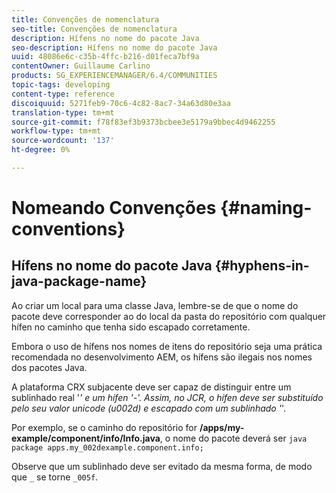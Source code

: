 ```yaml
---
title: Convenções de nomenclatura
seo-title: Convenções de nomenclatura
description: Hífens no nome do pacote Java
seo-description: Hífens no nome do pacote Java
uuid: 48086e6c-c35b-4ffc-b216-d01feca7bf9a
contentOwner: Guillaume Carlino
products: SG_EXPERIENCEMANAGER/6.4/COMMUNITIES
topic-tags: developing
content-type: reference
discoiquuid: 5271feb9-70c6-4c82-8ac7-34a63d80e3aa
translation-type: tm+mt
source-git-commit: f78f83ef3b9373bcbee3e5179a9bbec4d9462255
workflow-type: tm+mt
source-wordcount: '137'
ht-degree: 0%

---
```



# Nomeando Convenções {#naming-conventions}

## Hífens no nome do pacote Java {#hyphens-in-java-package-name}

Ao criar um local para uma classe Java, lembre-se de que o nome do pacote deve corresponder ao do local da pasta do repositório com qualquer hífen no caminho que tenha sido escapado corretamente.

Embora o uso de hífens nos nomes de itens do repositório seja uma prática recomendada no desenvolvimento AEM, os hífens são ilegais nos nomes dos pacotes Java.

A plataforma CRX subjacente deve ser capaz de distinguir entre um sublinhado real &#39;_&#39; e um hífen &#39;-&#39;. Assim, no JCR, o hífen deve ser substituído pelo seu valor unicode (u002d) e escapado com um sublinhado &#39;_&#39;.

Por exemplo, se o caminho do repositório for **/apps/my-example/component/info/Info.java**, o nome do pacote deverá ser `java package apps.my_002dexample.component.info;`

Observe que um sublinhado deve ser evitado da mesma forma, de modo que `_` se torne `_005f`.
